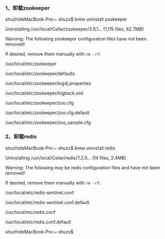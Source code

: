 ### 1、卸载zookeeper

shuzhideMacBook-Pro:~ shuzx$ brew uninstall zookeeper

Uninstalling /usr/local/Cellar/zookeeper/3.9.1... (1,115 files, 62.7MB)



Warning: The following zookeeper configuration files have not been removed!

If desired, remove them manually with `rm -rf`:

 /usr/local/etc/zookeeper

 /usr/local/etc/zookeeper/defaults

 /usr/local/etc/zookeeper/log4j.properties

 /usr/local/etc/zookeeper/logback.xml

 /usr/local/etc/zookeeper/zoo.cfg

 /usr/local/etc/zookeeper/zoo.cfg.default

 /usr/local/etc/zookeeper/zoo_sample.cfg



### 2、卸载redis

shuzhideMacBook-Pro:~ shuzx$ brew uninstall redis

Uninstalling /usr/local/Cellar/redis/7.2.0... (14 files, 2.4MB)



Warning: The following may be redis configuration files and have not been removed!

If desired, remove them manually with `rm -rf`:

 /usr/local/etc/redis-sentinel.conf

 /usr/local/etc/redis-sentinel.conf.default

 /usr/local/etc/redis.conf

 /usr/local/etc/redis.conf.default

shuzhideMacBook-Pro:~ shuzx$ 





